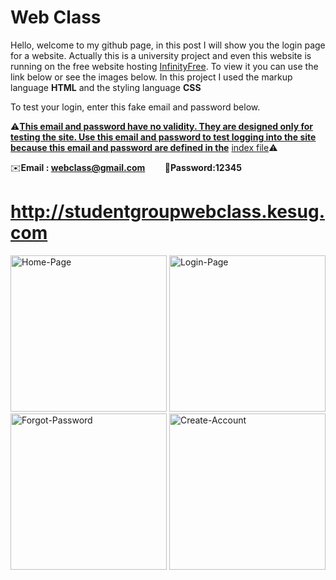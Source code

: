 # Web Class
Hello, welcome to my github page, in this post I will show you the login page for a website. Actually this is a university project and even this website is running on the free website hosting [InfinityFree](https://www.infinityfree.com). To view it you can use the link below or see the images below. In this project I used the markup language __HTML__ and the styling language __CSS__

To test your login, enter this fake email and password below.

⚠️<ins>__This email and password have no validity. They are designed only for testing the site. Use this email and password to test logging into the site because this email and password are defined in the__</ins> [index file](https://github.com/Beny-sys/webclass/blob/main/codes/index.html)⚠️

✉️**Email : webclass@gmail.com**        🔑**Password:12345** 

# http://studentgroupwebclass.kesug.com

<img src="https://github.com/Beny-sys/webclass/blob/main/image/Home-page.png?raw=true" alt="Home-Page" width="250"> <img src="https://github.com/Beny-sys/webclass/blob/main/image/Login.png?raw=true" alt="Login-Page" width="250">
<img src="https://github.com/Beny-sys/webclass/blob/main/image/Forgot-password.png?raw=true" alt="Forgot-Password" width="250"> <img src="https://github.com/Beny-sys/webclass/blob/main/image/Create-account.png?raw=true" alt="Create-Account" width="250">
